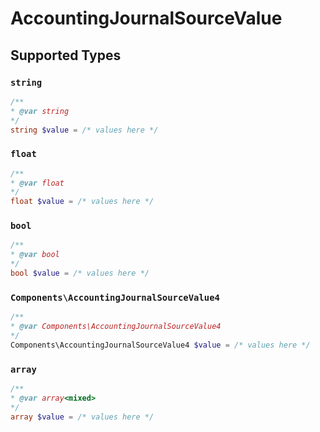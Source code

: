 # AccountingJournalSourceValue


## Supported Types

### `string`

```php
/**
* @var string
*/
string $value = /* values here */
```

### `float`

```php
/**
* @var float
*/
float $value = /* values here */
```

### `bool`

```php
/**
* @var bool
*/
bool $value = /* values here */
```

### `Components\AccountingJournalSourceValue4`

```php
/**
* @var Components\AccountingJournalSourceValue4
*/
Components\AccountingJournalSourceValue4 $value = /* values here */
```

### `array`

```php
/**
* @var array<mixed>
*/
array $value = /* values here */
```

